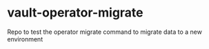# vault-operator-migrate
Repo to test the operator migrate command to migrate data to a new environment
